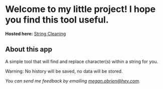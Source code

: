 # Welcome to my little project! I hope you find this tool useful.

**Hosted here:** [String Cleaning](https://serene-varahamihira-021c28.netlify.app/)

## About this app

A simple tool that will find and replace character(s) within a string for you.

Warning: No history will be saved, no data will be stored.

*You can send me feedback by emailing megan.obrien@hey.com.*